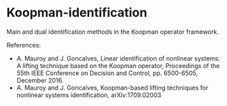 # Koopman-identification
Main and dual identification methods in the Koopman operator framework.

References:
- A. Mauroy and J. Goncalves, Linear identification of nonlinear systems: A lifting technique based on the Koopman operator, Proceedings of the 55th IEEE Conference on Decision and Control, pp. 6500-6505, December 2016.
- A. Mauroy and J. Goncalves, Koopman-based lifting techniques for nonlinear systems identification, arXiv:1709.02003
